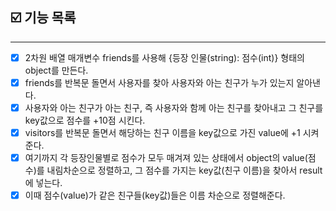 ## ☑️ 기능 목록
---
- [x] 2차원 배열 매개변수 friends를 사용해 {등장 인물(string): 점수(int)} 형태의 object를 만든다.
- [x] friends를 반복문 돌면서 사용자를 찾아 사용자와 아는 친구가 누가 있는지 알아낸다.
- [x] 사용자와 아는 친구가 아는 친구, 즉 사용자와 함께 아는 친구를 찾아내고 그 친구를 key값으로 점수를 +10점 시킨다.
- [x] visitors를 반복문 돌면서 해당하는 친구 이름을 key값으로 가진 value에 +1 시켜준다.
- [x] 여기까지 각 등장인물별로 점수가 모두 매겨져 있는 상태에서 object의 value(점수)를 내림차순으로 정렬하고, 그 점수를 가지는 key값(친구 이름)을 찾아서 result에 넣는다. 
- [x] 이때 점수(value)가 같은 친구들(key값)들은 이름 차순으로 정렬해준다. 